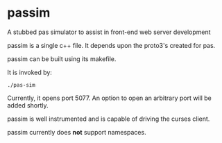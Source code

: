 # passim

A stubbed pas simulator to assist in front-end web server development

passim is a single c++ file. It depends upon the proto3's created for pas.

passim can be built using its makefile.

It is invoked by:

    ./pas-sim
    
Currently, it opens port 5077. An option to open an arbitrary port will be added shortly.

passim is well instrumented and is capable of driving the curses client.

passim currently does **not** support namespaces.
